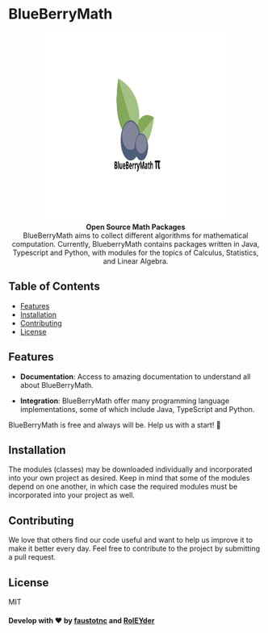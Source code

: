 <div align="left">
  <h1>BlueBerryMath</h1>
</div>

<div align="center">
  <img src="/docs/blue-wide.png"/ style="width: 375px; height: 375px">
</div>

<div align="center">
  <strong>Open Source Math Packages</strong>
</div>
<div align="center">
  BlueBerryMath aims to collect different algorithms for mathematical computation. Currently, BlueberryMath contains packages written in Java, Typescript and Python, with modules for the topics of Calculus, Statistics, and Linear Algebra.
</div>



## Table of Contents



- [Features](#features)
- [Installation](#installation)
- [Contributing](#contributing)
- [License](#license)



## Features

- **Documentation**:  Access to amazing documentation to understand all about BlueBerryMath.


- **Integration**:  BlueBerryMath offer many programming language implementations, some of which include Java, TypeScript and Python.   



BlueBerryMath is free and always will be.
Help us with a start! 🌟




## Installation
The modules (classes) may be downloaded individually and incorporated into your own project as desired. Keep in mind that some of the modules depend on one another, in which case the required modules must be incorporated into your project as well.

## Contributing

We love that others find our code useful and want to help us improve it to make it better every day. Feel free to contribute to the project by submitting a pull request.

## License

MIT



#### Develop  with ❤️ by [faustotnc](https://github.com/faustotnc) and [RolEYder](https://github.com/RolEYder/)
